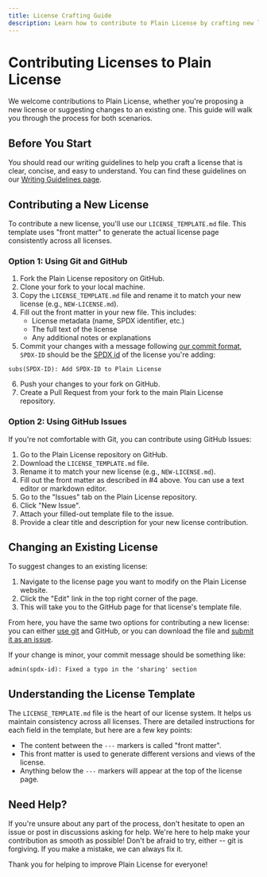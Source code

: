 ```yaml
---
title: License Crafting Guide
description: Learn how to contribute to Plain License by crafting new licenses or improving existing ones.
---
```

# Contributing Licenses to Plain License

We welcome contributions to Plain License, whether you're proposing a new license or suggesting changes to an existing one. This guide will walk you through the process for both scenarios.

## Before You Start

You should read our writing guidelines to help you craft a license that is clear, concise, and easy to understand. You can find these guidelines on our [Writing Guidelines page][writing].

## Contributing a New License

To contribute a new license, you'll use our `LICENSE_TEMPLATE.md` file. This template uses "front matter" to generate the actual license page consistently across all licenses.

### Option 1: Using Git and GitHub

1. Fork the Plain License repository on GitHub.
2. Clone your fork to your local machine.
3. Copy the `LICENSE_TEMPLATE.md` file and rename it to match your new license (e.g., `NEW-LICENSE.md`).
4. Fill out the front matter in your new file. This includes:
   - License metadata (name, SPDX identifier, etc.)
   - The full text of the license
   - Any additional notes or explanations
5.  Commit your changes with a message following [our commit format][commits], `SPDX-ID` should be the [SPDX id][spdx] of the license you're adding:
   ```git
   subs(SPDX-ID): Add SPDX-ID to Plain License
   ```
6.  Push your changes to your fork on GitHub.
7.  Create a Pull Request from your fork to the main Plain License repository.

### Option 2: Using GitHub Issues

If you're not comfortable with Git, you can contribute using GitHub Issues:

1. Go to the Plain License repository on GitHub.
2. Download the `LICENSE_TEMPLATE.md` file.
3. Rename it to match your new license (e.g., `NEW-LICENSE.md`).
4. Fill out the front matter as described in #4 above. You can use a text editor or markdown editor.
5. Go to the "Issues" tab on the Plain License repository.
6. Click "New Issue".
7. Attach your filled-out template file to the issue.
8. Provide a clear title and description for your new license contribution.

## Changing an Existing License

To suggest changes to an existing license:

1. Navigate to the license page you want to modify on the Plain License website.
2. Click the "Edit" link in the top right corner of the page.
3. This will take you to the GitHub page for that license's template file.

From here, you have the same two options for contributing a new license: you can either [use git][option1] and GitHub, or you can download the file and [submit it as an issue][option2].

If your change is minor, your commit message should be something like:

```git
admin(spdx-id): Fixed a typo in the 'sharing' section
```

## Understanding the License Template

The `LICENSE_TEMPLATE.md` file is the heart of our license system. It helps us maintain consistency across all licenses. There are detailed instructions for each field in the template, but here are a few key points:

- The content between the `---` markers is called "front matter".
- This front matter is used to generate different versions and views of the license.
- Anything below the `---` markers will appear at the top of the license page.

## Need Help?

If you're unsure about any part of the process, don't hesitate to open an issue or post in discussions asking for help. We're here to help make your contribution as smooth as possible! Don't be afraid to try, either -- git is forgiving. If you make a mistake, we can always fix it.

Thank you for helping to improve Plain License for everyone!

[commits]: commit.md#commit-message-format "Commit Message Guidelines"
[spdx]: https://spdx.org/licenses/ "SPDX License List"
[option1]: #option-1-using-git-and-github "Using Git and GitHub"
[option2]: #option-2-using-github-issues "Using GitHub Issues"
[writing]: write.md "Writing Guidelines"
